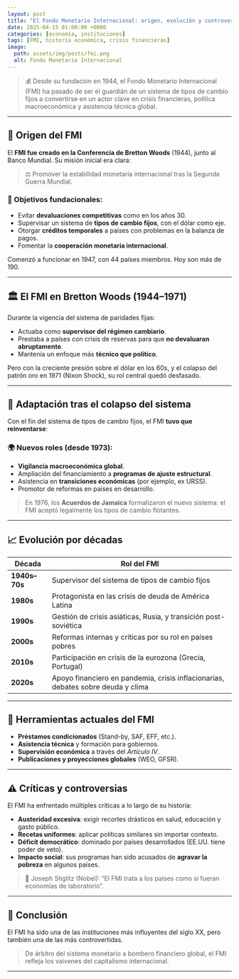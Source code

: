 ```yaml
---
layout: post
title: "El Fondo Monetario Internacional: origen, evolución y controversias"
date: 2025-04-15 01:00:00 +0000
categories: [economía, instituciones]
tags: [FMI, historia económica, crisis financieras]
image:
  path: assets/img/posts/fmi.png
  alt: Fondo Monetario Internacional
---
```


> 💰 Desde su fundación en 1944, el Fondo Monetario Internacional (FMI) ha pasado de ser el guardián de un sistema de tipos de cambio fijos a convertirse en un actor clave en crisis financieras, política macroeconómica y asistencia técnica global.

---

## 📜 Origen del FMI

El **FMI fue creado en la Conferencia de Bretton Woods** (1944), junto al Banco Mundial. Su misión inicial era clara:

> ⚖️ Promover la estabilidad monetaria internacional tras la Segunda Guerra Mundial.

### 🎯 Objetivos fundacionales:
- Evitar **devaluaciones competitivas** como en los años 30.
- Supervisar un sistema de **tipos de cambio fijos**, con el dólar como eje.
- Otorgar **créditos temporales** a países con problemas en la balanza de pagos.
- Fomentar la **cooperación monetaria internacional**.

Comenzó a funcionar en 1947, con 44 países miembros. Hoy son más de 190.

---

## 🏛️ El FMI en Bretton Woods (1944–1971)

Durante la vigencia del sistema de paridades fijas:

- Actuaba como **supervisor del régimen cambiario**.
- Prestaba a países con crisis de reservas para que **no devaluaran abruptamente**.
- Mantenía un enfoque más **técnico que político**.

Pero con la creciente presión sobre el dólar en los 60s, y el colapso del patrón oro en 1971 (Nixon Shock), su rol central quedó desfasado.

---

## 🔄 Adaptación tras el colapso del sistema

Con el fin del sistema de tipos de cambio fijos, el FMI **tuvo que reinventarse**:

### 🌍 Nuevos roles (desde 1973):
- **Vigilancia macroeconómica global**.
- Ampliación del financiamiento a **programas de ajuste estructural**.
- Asistencia en **transiciones económicas** (por ejemplo, ex URSS).
- Promotor de reformas en países en desarrollo.

> En 1976, los **Acuerdos de Jamaica** formalizaron el nuevo sistema: el FMI aceptó legalmente los tipos de cambio flotantes.

---

## 📈 Evolución por décadas

| Década        | Rol del FMI                                                                      |
| ------------- | -------------------------------------------------------------------------------- |
| **1940s–70s** | Supervisor del sistema de tipos de cambio fijos                                  |
| **1980s**     | Protagonista en las crisis de deuda de América Latina                            |
| **1990s**     | Gestión de crisis asiáticas, Rusia, y transición post-soviética                  |
| **2000s**     | Reformas internas y críticas por su rol en países pobres                         |
| **2010s**     | Participación en crisis de la eurozona (Grecia, Portugal)                        |
| **2020s**     | Apoyo financiero en pandemia, crisis inflacionarias, debates sobre deuda y clima |

---

## 🧰 Herramientas actuales del FMI

- **Préstamos condicionados** (Stand-by, SAF, EFF, etc.).
- **Asistencia técnica** y formación para gobiernos.
- **Supervisión económica** a través del *Artículo IV*.
- **Publicaciones y proyecciones globales** (WEO, GFSR).

---

## ⚠️ Críticas y controversias

El FMI ha enfrentado múltiples críticas a lo largo de su historia:

- **Austeridad excesiva**: exigir recortes drásticos en salud, educación y gasto público.
- **Recetas uniformes**: aplicar políticas similares sin importar contexto.
- **Déficit democrático**: dominado por países desarrollados (EE.UU. tiene poder de veto).
- **Impacto social**: sus programas han sido acusados de **agravar la pobreza** en algunos países.

> 💬 Joseph Stiglitz (Nobel): “El FMI trata a los países como si fueran economías de laboratorio”.

---

## 🧠 Conclusión

El FMI ha sido una de las instituciones más influyentes del siglo XX, pero también una de las más controvertidas.

> De árbitro del sistema monetario a bombero financiero global, el FMI refleja los vaivenes del capitalismo internacional.

---

